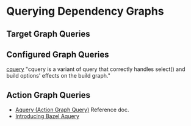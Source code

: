 # Querying Dependency Graphs

## Target Graph Queries

## Configured Graph Queries

[cquery](https://docs.bazel.build/versions/master/cquery.html) "cquery
is a variant of query that correctly handles select() and build
options' effects on the build graph."

## Action Graph Queries

* [Aquery (Action Graph Query)](https://docs.bazel.build/versions/master/aquery.html) Reference doc.
* [Introducing Bazel Aquery](https://blog.bazel.build/2019/02/15/introducing-aquery.html)